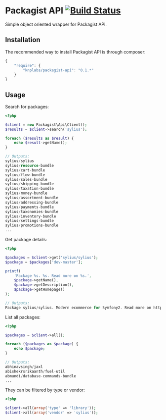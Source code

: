 # Packagist API [![Build Status](https://travis-ci.org/KnpLabs/packagist-api.png)](https://travis-ci.org/KnpLabs/packagist-api)

Simple object oriented wrapper for Packagist API.

## Installation

The recommended way to install Packagist API is through composer:

```js
{
    "require": {
        "knplabs/packagist-api": "0.1.*"
    }
}
```

## Usage

Search for packages:

```php
<?php

$client = new Packagist\Api\Client();
$results = $client->search('sylius');

foreach ($results as $result) {
    echo $result->getName();
}

// Outputs:
sylius/sylius
sylius/resource-bundle
sylius/cart-bundle
sylius/flow-bundle
sylius/sales-bundle
sylius/shipping-bundle
sylius/taxation-bundle
sylius/money-bundle
sylius/assortment-bundle
sylius/addressing-bundle
sylius/payments-bundle
sylius/taxonomies-bundle
sylius/inventory-bundle
sylius/settings-bundle
sylius/promotions-bundle
...
```

Get package details:

```php
<?php

$packages = $client->get('sylius/sylius');
$package = $packages['dev-master'];

printf(
    'Package %s. %s. Read more on %s.',
    $package->getName(),
    $package->getDescription(),
    $package->getHomepage()
);

// Outputs:
Package sylius/sylius. Modern ecommerce for Symfony2. Read more on http://sylius.org.
```

List all packages:

```php
<?php

$packages = $client->all();

foreach ($packages as $package) {
    echo $package;
}

// Outputs:
abhinavsingh/jaxl
abishekrsrikaanth/fuel-util
abmundi/database-commands-bundle
...
```

They can be filtered by type or vendor:

```php
<?php

$client->all(array('type' => 'library'));
$client->all(array('vendor' => 'sylius'));
```
